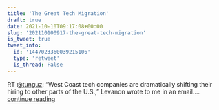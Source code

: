 ```yaml
---
title: 'The Great Tech Migration'
draft: true
date: 2021-10-10T09:17:08+00:00
slug: '202110100917-the-great-tech-migration'
is_tweet: true
tweet_info:
  id: '1447023360039215106'
  type: 'retweet'
  is_thread: False
---
```




RT [@tunguz](https://x.com/tunguz): “West Coast tech companies are dramatically shifting their hiring to other parts of the U.S.,” Levanon wrote to me in an email.… [continue reading](https://x.com/sytelus/status/1447023360039215106)
